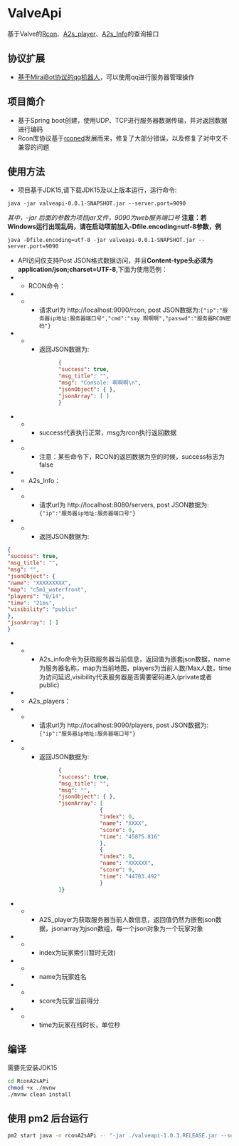 # ValveApi

基于Valve的[Rcon](https://developer.valvesoftware.com/wiki/Source_RCON_Protocol)、[A2s_player](https://developer.valvesoftware.com/wiki/Server_queries#A2S_PLAYER)、[A2s_Info](https://developer.valvesoftware.com/wiki/Server_queries#A2S_INFO)的查询接口
## 协议扩展
- [基于MiraiBot协议的qq机器人](https://github.com/hundunzhidian/valvemiraibot/)，可以使用qq进行服务器管理操作

## 项目简介
- 基于Spring boot创建，使用UDP、TCP进行服务器数据传输，并对返回数据进行编码
- Rcon库协议基于[rconed](http://rconed.sf.net/)发展而来，修复了大部分错误，以及修复了对中文不兼容的问题


## 使用方法
- 项目基于JDK15,请下载JDK15及以上版本运行，运行命令:
```shell
java -jar valveapi-0.0.1-SNAPSHOT.jar --server.port=9090
```
*其中，-jar 后面的参数为项目jar文件，9090为web服务端口号*
**注意：若Windows运行出现乱码，请在启动项前加入-Dfile.encoding=utf-8参数，例**
```shell
java -Dfile.encoding=utf-8 -jar valveapi-0.0.1-SNAPSHOT.jar --server.port=9090
```
- API访问仅支持Post JSON格式数据访问，并且**Content-type头必须为application/json;charset=UTF-8**,下面为使用范例：
- - RCON命令：
- - - 请求url为 http://localhost:9090/rcon, post JSON数据为:`{"ip":"服务器ip地址:服务器端口号","cmd":"say 啊啊啊","passwd":"服务器RCON密码"}`
- - - 返回JSON数据为:
```json
                {
                "success": true,
                "msg_title": "",
                "msg": "Console: 啊啊啊\n",
                "jsonObject": { },
                "jsonArray": [ ]
                }
 ```
 - - - success代表执行正常，msg为rcon执行返回数据
 - - - 注意：某些命令下，RCON的返回数据为空的时候，success标志为false
 - - A2s_Info：
 - - - 请求url为 http://localhost:8080/servers, post JSON数据为:`{"ip":"服务器ip地址:服务器端口号"}`
 - - - 返回JSON数据为:
 ```json
{
"success": true,
"msg_title": "",
"msg": "",
"jsonObject": {
"name": "XXXXXXXXX",
"map": "c5m1_waterfront",
"players": "0/14",
"time": "21ms",
"visibility": "public"
},
"jsonArray": [ ]
}
  ```
  - - - A2s_info命令为获取服务器当前信息，返回值为嵌套json数据，name为服务器名称，map为当前地图，players为当前人数/Max人数，time为访问延迟,visibility代表服务器是否需要密码进入(private或者public)
  - - A2s_players：
  - - - 请求url为 http://localhost:9090/players, post JSON数据为:`{"ip":"服务器ip地址:服务器端口号"}`
  - - - 返回JSON数据为:
  ```json
                  {
                  "success": true,
                  "msg_title": "",
                  "msg": "",
                  "jsonObject": { },
                  "jsonArray": [
                               {
                               "index": 0,
                               "name": "XXXX",
                               "score": 0,
                               "time": "45875.816"
                               },
                               {
                               "index": 0,
                               "name": "XXXXXX",
                               "score": 9,
                               "time": "44703.492"
                               }
                  ]}
   ```
   - - - A2S_player为获取服务器当前人数信息，返回值仍然为嵌套json数据，jsonarray为json数组，每一个json对象为一个玩家对象
   - - - index为玩家索引(暂时无效)
   - - - name为玩家姓名
   - - - score为玩家当前得分
   - - - time为玩家在线时长，单位秒

## 编译

需要先安装JDK15

```bash
cd RconA2sAPi
chmod +x ./mvnw
./mvnw clean install
```

## 使用 pm2 后台运行

```bash
pm2 start java -n rconA2sAPi -- "-jar ./valveapi-1.0.3.RELEASE.jar --server.port=9090"
```
